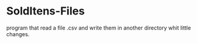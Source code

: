 # SoldItens-Files
program that read a file .csv and write them in another directory whit little changes. 
